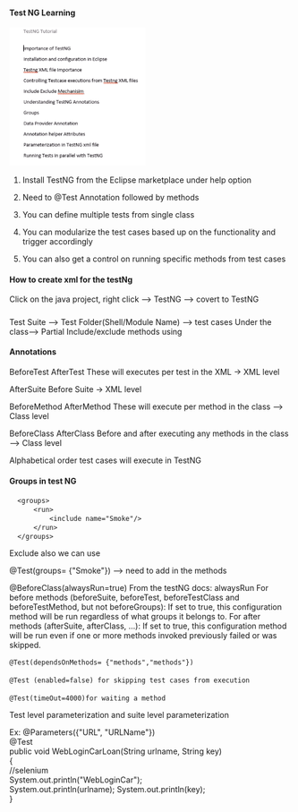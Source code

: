 #### Test NG Learning ###########

![TestNG](./Images/TestNG.PNG)

1. Install TestNG from the Eclipse marketplace under help option

2. Need to @Test Annotation followed by methods

3. You can define multiple tests from single class

4. You can modularize the test cases based up on the functionality and trigger accordingly 

5. You can also get a control on running specific methods from test cases

#### How to create xml for the testNg

Click on the java project, right click --> TestNG --> covert to TestNG 


##### 
Test Suite --> Test Folder(Shell/Module Name) --> test cases
Under the class--> <Methods>
<Exclude>
<Include>
Partial Include/exclude methods using <exclude name="Mobile.*"/>
<Package>


#### Annotations
BeforeTest
AfterTest
These will executes per test in the XML  -> XML level

AfterSuite
Before Suite -> XML level

BeforeMethod
AfterMethod
These will execute per method in the class --> Class level

BeforeClass
AfterClass
Before and after executing any methods in the class --> Class level

Alphabetical order test cases will execute in TestNG

#### Groups in test NG ####

	  <groups>
		  <run>
			  <include name="Smoke"/>
		  </run>
	  </groups>
	  
Exclude also we can use  
	  
  @Test(groups= {"Smoke"}) --> need to add in the methods	  

@BeforeClass(alwaysRun=true)
From the testNG docs: alwaysRun For before methods (beforeSuite, beforeTest, beforeTestClass and beforeTestMethod, but not beforeGroups): If set to true, this configuration method will be run regardless of what groups it belongs to. For after methods (afterSuite, afterClass, ...): If set to true, this configuration method will be run even if one or more methods invoked previously failed or was skipped.

	@Test(dependsOnMethods= {"methods","methods"})
	
	@Test (enabled=false) for skipping test cases from execution
	
	@Test(timeOut=4000)for waiting a method
	
<parameter name="URL" value = "qaclickacadamy.com"/>

Test level parameterization and suite level parameterization  

Ex: 	@Parameters({"URL", "URLName"})  
	@Test  
	public void WebLoginCarLoan(String urlname, String key)  
	{  
		//selenium  
		System.out.println("WebLoginCar");  
		System.out.println(urlname); 
		System.out.println(key);  
	}  
	
